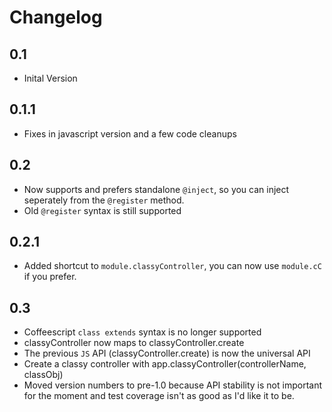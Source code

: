 # Changelog

## 0.1
* Inital Version

## 0.1.1
* Fixes in javascript version and a few code cleanups

## 0.2
* Now supports and prefers standalone `@inject`, so you can inject seperately from the `@register` method.
* Old `@register` syntax is still supported

## 0.2.1
* Added shortcut to `module.classyController`, you can now use `module.cC` if you prefer.

## 0.3
* Coffeescript `class extends` syntax is no longer supported
* classyController now maps to classyController.create
* The previous `JS` API (classyController.create) is now the universal API
* Create a classy controller with app.classyController(controllerName, classObj)
* Moved version numbers to pre-1.0 because API stability is not important for the moment and test coverage isn't as good as I'd like it to be.